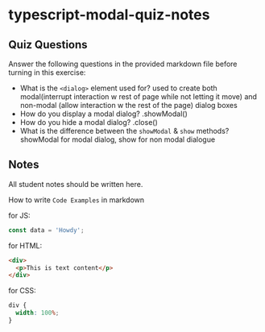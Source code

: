 # typescript-modal-quiz-notes

## Quiz Questions

Answer the following questions in the provided markdown file before turning in this exercise:

- What is the `<dialog>` element used for?
  used to create both modal(interrupt interaction w rest of page while not letting it move) and non-modal (allow interaction w the rest of the page) dialog boxes
- How do you display a modal dialog?
  .showModal()
- How do you hide a modal dialog?
  .close()
- What is the difference between the `showModal` & `show` methods?
  showModal for modal dialog, show for non modal dialogue

## Notes

All student notes should be written here.

How to write `Code Examples` in markdown

for JS:

```javascript
const data = 'Howdy';
```

for HTML:

```html
<div>
  <p>This is text content</p>
</div>
```

for CSS:

```css
div {
  width: 100%;
}
```
